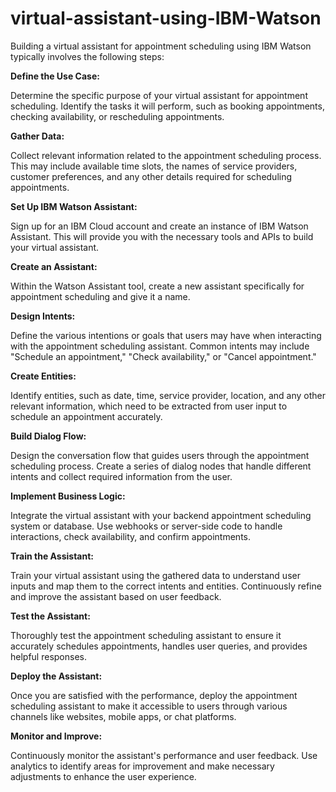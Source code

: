 # virtual-assistant-using-IBM-Watson

Building a virtual assistant for appointment scheduling using IBM Watson typically involves the following steps:

**Define the Use Case:**

Determine the specific purpose of your virtual assistant for appointment scheduling. Identify the tasks it will perform, such as booking appointments, checking availability, or rescheduling appointments.

**Gather Data:**

Collect relevant information related to the appointment scheduling process. This may include available time slots, the names of service providers, customer preferences, and any other details required for scheduling appointments.

**Set Up IBM Watson Assistant:**

Sign up for an IBM Cloud account and create an instance of IBM Watson Assistant. This will provide you with the necessary tools and APIs to build your virtual assistant.

**Create an Assistant:**

Within the Watson Assistant tool, create a new assistant specifically for appointment scheduling and give it a name.

**Design Intents:**

Define the various intentions or goals that users may have when interacting with the appointment scheduling assistant. Common intents may include "Schedule an appointment," "Check availability," or "Cancel appointment."

**Create Entities:**

Identify entities, such as date, time, service provider, location, and any other relevant information, which need to be extracted from user input to schedule an appointment accurately.

**Build Dialog Flow:**

Design the conversation flow that guides users through the appointment scheduling process. Create a series of dialog nodes that handle different intents and collect required information from the user.

**Implement Business Logic:**

Integrate the virtual assistant with your backend appointment scheduling system or database. Use webhooks or server-side code to handle interactions, check availability, and confirm appointments.

**Train the Assistant:**

Train your virtual assistant using the gathered data to understand user inputs and map them to the correct intents and entities. Continuously refine and improve the assistant based on user feedback.

**Test the Assistant:**

Thoroughly test the appointment scheduling assistant to ensure it accurately schedules appointments, handles user queries, and provides helpful responses.

**Deploy the Assistant:**

Once you are satisfied with the performance, deploy the appointment scheduling assistant to make it accessible to users through various channels like websites, mobile apps, or chat platforms.

**Monitor and Improve:**

Continuously monitor the assistant's performance and user feedback. Use analytics to identify areas for improvement and make necessary adjustments to enhance the user experience.
